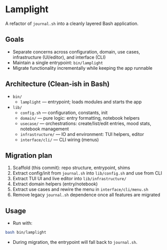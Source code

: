# Lamplight

A refactor of `journal.sh` into a cleanly layered Bash application.

## Goals

- Separate concerns across configuration, domain, use cases, infrastructure (UI/editor), and interface (CLI)
- Maintain a single entrypoint: `bin/lamplight`
- Migrate functionality incrementally while keeping the app runnable

## Architecture (Clean-ish in Bash)

- `bin/`
  - `lamplight` — entrypoint; loads modules and starts the app
- `lib/`
  - `config.sh` — configuration, constants, init
  - `domain/` — pure logic: entry formatting, notebook helpers
  - `usecase/` — orchestrations: create/list/edit entries, mood stats, notebook management
  - `infrastructure/` — IO and environment: TUI helpers, editor
  - `interface/cli/` — CLI wiring (menus)

## Migration plan

1. Scaffold (this commit): repo structure, entrypoint, shims
2. Extract config/init from `journal.sh` into `lib/config.sh` and use from CLI
3. Extract TUI UI and live editor into `lib/infrastructure/`
4. Extract domain helpers (entry/notebook)
5. Extract use cases and rewire the menu in `interface/cli/menu.sh`
6. Remove legacy `journal.sh` dependence once all features are migrated

## Usage

- Run with:

```bash
bash bin/lamplight
```

- During migration, the entrypoint will fall back to `journal.sh`.
